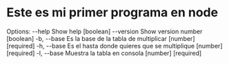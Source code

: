 # Este es mi primer programa en node

Options:
      --help     Show help                                             [boolean]
      --version  Show version number                                   [boolean]
  -b, --base     Es la base de la tabla de multiplicar       [number] [required]
    -h, --base     Es el hasta donde quieres que se multiplique       [number] [required]
      -l, --base     Muestra la tabla en consola       [number] [required]